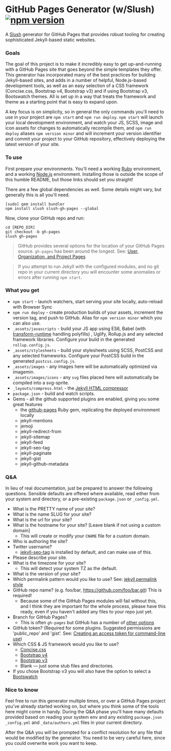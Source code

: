 # GitHub Pages Generator (w/Slush) [![npm version](https://badge.fury.io/js/slush-gh-pages.svg)](https://badge.fury.io/js/slush-gh-pages)

A [Slush](http://slushjs.github.io) generator for GitHub Pages that provides robust tooling for creating sophisticated Jekyll-based static websites.

### Goals

The goal of this project is to make it incredibly easy to get up-and-running with a GitHub Pages site that goes beyond the simple templates they offer. This generator has incorporated many of the best practices for building Jekyll-based sites, and adds in a number of helpful, Node.js-based development tools, as well as an easy selection of a CSS framework (Concise.css, Bootstrap v4, Bootstrap v3) and if using Bootstrap v3, Bootswatch themes. All is set up in a way that treats the framework and theme as a starting point that is easy to expand upon.

A key focus is on simplicity, so in general the only commands you'll need to use in your project are `npm start` and `npm run deploy`. `npm start` will launch your local development environment, and watch your JS, SCSS, image and icon assets for changes to automatically recompile them, and `npm run deploy` aliases `npm version minor` and will increment your version identifier and commit your project to your GitHub repository, effectively deploying the latest version of your site.

### To use

First prepare your environments. You'll need a working [Ruby](https://github.com/github/pages-gem#1-ruby) environment, and a working [Node.js](https://gist.github.com/mshick/306171bf69cf6d901d1332f49b5c4e2d) environment. Installing those is outside the scope of this humble README, but those links should set you straight!

There are a few global dependencies as well. Some details might vary, but generally this is all you'll need.

```
[sudo] gem install bundler
npm install slush slush-gh-pages --global
```

Now, clone your GitHub repo and run:

```
cd [REPO_DIR]
git checkout -b gh-pages
slush gh-pages
```

> GitHub provides several options for the location of your GitHub Pages source. `gh-pages` has been around the longest. See: [User, Organization, and Project Pages](https://git.io/v6hek)  

> If you attempt to run Jekyll with the configured modules, and no git repo in your current directory you will encounter some anomalies or errors after running `npm start`.

### What you get

* `npm start` - launch watchers, start serving your site locally, auto-reload with Browser Sync
* `npm run deploy` - create production builds of your assets, increment the version tag, and push to GitHub. Alias for `npm version minor` which you can also use.
* `_assets/javascripts` - build your JS app using ES6, Babel (with [transform-runtime](https://babeljs.io/docs/plugins/transform-runtime/) handling polyfills) , Uglify, Rollup.js and any selected framework libraries. Configure your build in the generated `rollup.config.js`.
* `_assets/stylesheets` - build your stylesheets using SCSS, PostCSS and any selected frameworks. Configure your PostCSS build in the generated `postcss.config.js`.
* `_assets/images` - any images here will be automatically optimized via imagemin.
* `_assets/images/icons` - any `svg` files placed here will automatically be compiled into a svg-sprite.
* `_layouts/compress.html` - the [Jekyll HTML compressor](http://jch.penibelst.de)
* `package.json` - build and watch scripts.
* Gems - all the github supported plugins are enabled, giving you some great features
  * the [github-pages](https://github.com/github/pages-gem) Ruby gem, replicating the deployed environment locally
  * jekyll-mentions
  * jemoji
  * jekyll-redirect-from
  * jekyll-sitemap
  * jekyll-feed
  * jekyll-seo-tag
  * jekyll-paginate
  * jekyll-gist
  * jekyll-github-metadata

### Q&A

In lieu of real documentation, just be prepared to answer the following questions. Sensible defaults are offered where available, read either from your system and directory, or a pre-existing `package.json` or  `_config.yml`.

* What is the PRETTY name of your site?
* What is the name SLUG for your site?
* What is the url for your site?
* What is the hostname for your site? [Leave blank if not using a custom domain]  
  - This will create or modify your `CNAME` file for a custom domain.
* Who is authoring the site?
* Twitter username?
  - [jekyll-seo-tag](https://github.com/jekyll/jekyll-seo-tag) is installed by default, and can make use of this.
* Please describe your site.
* What is the timezone for your site?
  - This will detect your system TZ as the default.
* What is the version of your site?
* Which permalink pattern would you like to use? See: [jekyll permalink style](https://jekyllrb.com/docs/permalinks/#built-in-permalink-styles)
* GitHub repo name? (e.g. foo/bar, https://github.com/foo/bar.git) This is required!
  - Because some of the GitHub Pages modules will fail without this, and I think they are important for the whole process, please have this ready, even if you haven't added any files to your repo just yet.
* Branch for GitHub Pages?
  - This is often `gh-pages` but GitHub has a number of [other options](https://git.io/v6hek)
* GitHub token? (Required for some plugins. Suggested permissions are 'public_repo' and 'gist'. See: [Creating an access token for command-line use](https://git.io/v61m7))
* Which CSS & JS framework would you like to use?  
  - [Concise.css](http://concisecss.com)
  - [Bootstrap v4](https://getbootstrap.com)
  - [Bootstrap v3](https://getbootstrap.com)
  - Blank — just some stub files and directories.
* If you chose Bootstrap v3 you will also have the option to select a [Bootswatch](https://bootswatch.com)

### Nice to know

Feel free to run this generator multiple times, or over a GitHub Pages project you've already started working on, but where you think some of the tools here might come in handy. During the Q&A phase you'll have many defaults provided based on reading your system env and any existing `package.json` `_config.yml` and `_data/authors.yml` files in your current directory.

After the Q&A you will be prompted for a conflict resolution for any file that would be modified by the generator. You need to be very careful here, since you could overwrite work you want to keep.
